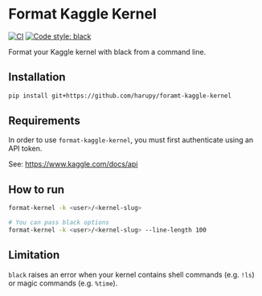 # Format Kaggle Kernel

[![CI](https://github.com/harupy/format-kaggle-kernel/workflows/CI/badge.svg)](https://github.com/harupy/format-kaggle-kernel/actions?query=workflow%3ACI)
[![Code style: black](https://img.shields.io/badge/code%20style-black-000000.svg)](https://github.com/psf/black)

Format your Kaggle kernel with black from a command line.

## Installation

```bash
pip install git+https://github.com/harupy/foramt-kaggle-kernel
```

## Requirements

In order to use `format-kaggle-kernel`, you must first authenticate using an API token.

See: https://www.kaggle.com/docs/api

## How to run

```bash
format-kernel -k <user>/<kernel-slug>

# You can pass black options
format-kernel -k <user>/<kernel-slug> --line-length 100
```

## Limitation

`black` raises an error when your kernel contains shell commands (e.g. `!ls`) or magic commands (e.g. `%time`).
